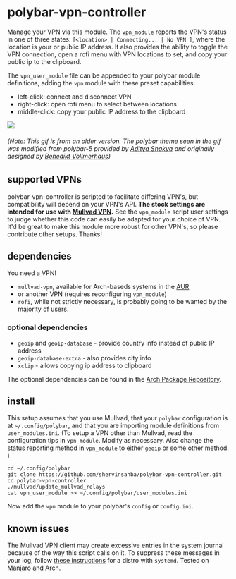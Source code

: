 # polybar-vpn-controller

Manage your VPN via this module. The `vpn_module` reports the VPN's status in one of three states: `[<location> | Connecting... | No VPN ]`, where the location is your <city> <country> or public IP address. It also provides the ability to toggle the VPN connection, open a rofi menu with VPN locations to set, and copy your public ip to the clipboard.

The `vpn_user_module` file can be appended to your polybar module definitions, adding the `vpn` module with these preset capabilities:
- left-click: connect and disconnect VPN
- right-click: open rofi menu to select between locations
- middle-click: copy your public IP address to the clipboard

![](vpn-module-demo.gif)

###### (Note: This gif is from an older version. The polybar theme seen in the gif was modified from polybar-5 provided by [Aditya Shakya](https://github.com/adi1090x/polybar-themes) and originally designed by [Benedikt Vollmerhaus](https://gitlab.com/BVollmerhaus))

## supported VPNs
polybar-vpn-controller is scripted to facilitate differing VPN's, but compatibility will depend on your VPN's API. **The stock settings are intended for use with [Mullvad VPN](https://mullvad.net).** See the `vpn_module` script user settings to judge whether this code can easily be adapted for your choice of VPN. It'd be great to make this module more robust for other VPN's, so please contribute other setups. Thanks!

## dependencies
You need a VPN! 
- `mullvad-vpn`, available for Arch-baseds systems in the [AUR](https://aur.archlinux.org/packages/mullvad-vpn/)
- or another VPN (requires reconfiguring `vpn_module`)
- `rofi`, while not strictly necessary, is probably going to be wanted by the majority of users.

### optional dependencies
- `geoip` and `geoip-database` - provide country info instead of public IP address
- `geoip-database-extra`  - also provides city info
- `xclip`                 - allows copying ip address to clipboard

The optional dependencies can be found in the [Arch Package Repository](https://www.archlinux.org/packages/).

## install

This setup assumes that you use Mullvad, that your `polybar` configuration is at `~/.config/polybar`, and that you are importing module definitions from `user_modules.ini`. (To setup a VPN other than Mullvad, read the configuration tips in `vpn_module`. Modify as necessary. Also change the status reporting method in `vpn_module` to either `geoip` or some other method. )

```
cd ~/.config/polybar
git clone https://github.com/shervinsahba/polybar-vpn-controller.git
cd polybar-vpn-controller
./mullvad/update_mullvad_relays
cat vpn_user_module >> ~/.config/polybar/user_modules.ini
```

Now add the `vpn` module to your polybar's `config` or `config.ini`.


## known issues

The Mullvad VPN client may create excessive entries in the system journal because of the way this script calls on it. To suppress these messages in your log, follow [these instructions](https://github.com/shervinsahba/polybar-vpn-controller/issues/6#issuecomment-669652829) for a distro with `systemd`. Tested on Manjaro and Arch.
